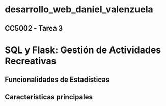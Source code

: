 # desarrollo_web_daniel_valenzuela

## CC5002 - Tarea 3

# SQL y Flask: Gestión de Actividades Recreativas

## Funcionalidades de Estadísticas

## Características principales